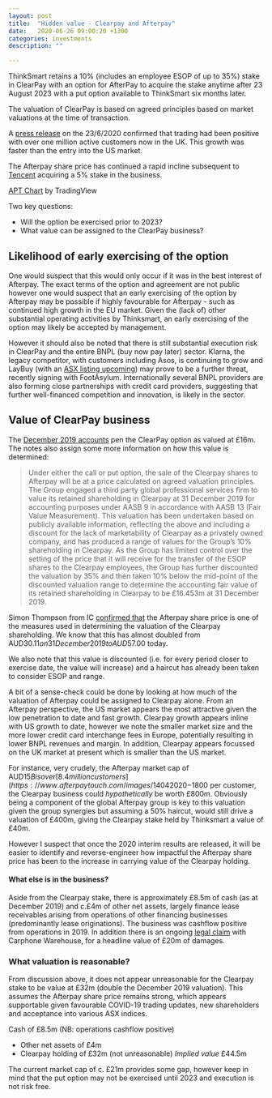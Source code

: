 ```yaml
---
layout: post
title:  "Hidden value - Clearpay and Afterpay"
date:   2020-06-26 09:00:20 +1300
categories: investments
description: ""

---
```


ThinkSmart retains a 10% (includes an employee ESOP of up to 35%) stake in ClearPay with an option for AfterPay to acquire the stake anytime after 23 August 2023 with a put option available to ThinkSmart six months later.

The valuation of ClearPay is based on agreed principles based on market valuations at the time of transaction.

A [press release](https://www.afterpaytouch.com/images/23062020-Clearpay-reaches-1-million-active-customers-in-first-year.pdf) on the 23/6/2020 confirmed that trading had been positive with over one million active customers now in the UK. This growth was faster than the entry into the US market.

The Afterpay share price has continued a rapid incline subsequent to [Tencent](https://www.afr.com/companies/financial-services/chinese-giant-tencent-takes-300m-stake-in-afterpay-20200501-p54p63) acquiring a 5% stake in the business.

<!-- TradingView Widget BEGIN -->
<div class="tradingview-widget-container">
  <div id="tradingview_566b8"></div>
  <div class="tradingview-widget-copyright"><a href="https://www.tradingview.com/symbols/ASX-APT/" rel="noopener" target="_blank"><span class="blue-text">APT Chart</span></a> by TradingView</div>
  <script type="text/javascript" src="https://s3.tradingview.com/tv.js"></script>
  <script type="text/javascript">
  new TradingView.widget(
  {
  "autosize": true,
  "symbol": "ASX:APT",
  "interval": "W",
  "timezone": "Etc/UTC",
  "theme": "light",
  "style": "1",
  "locale": "en",
  "toolbar_bg": "#f1f3f6",
  "enable_publishing": false,
  "allow_symbol_change": true,
  "container_id": "tradingview_566b8"
}
  );
  </script>
</div>
<!-- TradingView Widget END -->


Two key questions:
- Will the option be exercised prior to 2023?
- What value can be assigned to the ClearPay business?


## Likelihood of early exercising of the option

One would suspect that this would only occur if it was in the best interest of Afterpay. The exact terms of the option and agreement are not public however one would suspect that an early exercising of the option by Afterpay may be possible if highly favourable for Afterpay - such as continued high growth in the EU market. Given the (lack of) other substantial operating activities by Thinksmart, an early exercising of the option may likely be accepted by management.

However it should also be noted that there is still substantial execution risk in ClearPay and the entire BNPL (buy now pay later) sector. Klarna, the legacy competitor, with customers including Asos, is continuing to grow and LayBuy (with an [ASX listing upcoming](https://www.afr.com/street-talk/kiwi-bnpl-upstart-in-200m-asx-listing-20200116-p53s4v)) may prove to be a further threat, recently signing with FootAsylum. Internationally several BNPL providers are also forming close partnerships with credit card providers, suggesting that further well-financed competition and innovation, is likely in the sector. 


## Value of ClearPay business

The [December 2019 accounts](https://www.thinksmartworld.com/wp-content/uploads/2020/03/TSL-31-December-2019-Interim-Accounts-20200303-SIGNED-FINAL.pdf) pen the ClearPay option as valued at £16m. The notes also assign some more information on how this value is determined:


>Under either the call or put option, the sale of the Clearpay shares to Afterpay will be at a price calculated on agreed valuation principles. The Group engaged a third party global professional services firm to value its retained shareholding in Clearpay at 31 December 2019 for accounting purposes under AASB 9 in accordance with AASB 13 (Fair Value Measurement). This valuation has been undertaken based on publicly available information, reflecting the above and including a discount for the lack of marketability of Clearpay as a privately owned company, and has produced a range of values for the Group’s 10% shareholding in Clearpay. As the Group has limited control over the setting of the price that it will receive for the transfer of the ESOP shares to the Clearpay employees, the Group has further discounted the valuation by 35% and then taken 10% below the mid-point of the discounted valuation range to determine the accounting fair value of its retained shareholding in Clearpay to be £16.453m at 31 December 2019.

Simon Thompson from IC [confirmed that](https://www.investorschronicle.co.uk/comment/2020/06/15/four-small-cap-situations-offering-outperformance/) the Afterpay share price is one of the measures used in determining the valuation of the Clearpay shareholding. We know that this has almost doubled from AUD$30.11 on 31 December 2019 to AUD$57.00 today.

We also note that this value is discounted (i.e. for every period closer to exercise date, the value will increase) and a haircut has already been taken to consider ESOP and range.

A bit of a sense-check could be done by looking at how much of the valuation of Afterpay could be assigned to Clearpay alone. From an Afterpay perspective, the US market appears the most attractive given the low penetration to date and fast growth. Clearpay growth appears inline with US growth to date, however we note the smaller market size and the more lower credit card interchange fees in Europe, potentially resulting in lower BNPL revenues and margin. In addition, Clearpay appears focussed on the UK market at present which is smaller than the US market.

For instance, very crudely, the Afterpay market cap of AUD$15B is over [8.4 million customers](https://www.afterpaytouch.com/images/14042020-%E2%80%93-Business-Update-and-response-to-COVID-19.pdf) (growing 100% p.a). Therefore assuming nominal value of c. AUD$1800 per customer, the Clearpay business could _hypothetically_ be worth £800m. Obviously being a component of the global Afterpay group is key to this valuation given the group synergies but assuming a 50% haircut, would still drive a valuation of £400m, giving the Clearpay stake held by Thinksmart a value of £40m.

However I suspect that once the 2020 interim results are released, it will be easier to identify and reverse-engineer how impactful the Afterpay share price has been to the increase in carrying value of the Clearpay holding.

#### What else is in the business?

Aside from the Clearpay stake, there is approximately £8.5m of cash (as at December 2019) and c.£4m of other net assets, largely finance lease receivables arising from operations of other financing businesses (predominantly lease originations). The business was cashflow positive from operations in 2019. In addition there is an ongoing [legal claim](https://www.morningstar.co.uk/uk/news/AN_1575020450279286600/thinksmart-shares-down-on-legal-proceedings-against-carphone-warehouse.aspx) with Carphone Warehouse, for a headline value of £20m of damages.


### What valuation is reasonable?

From discussion above, it does not appear unreasonable for the Clearpay stake to be value at £32m (double the December 2019 valuation). This assumes the Afterpay share price remains strong, which appears supportable given favourable COVID-19 trading updates, new shareholders and acceptance into various ASX indices.

Cash of £8.5m (NB: operations cashflow positive)
+ Other net assets of £4m
+ Clearpay holding of £32m (not unreasonable)
_Implied value_ £44.5m

The current market cap of c. £21m provides some gap, however keep in mind that the put option may not be exercised until 2023 and execution is not risk free.







